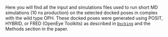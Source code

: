 Here you will find all the input and simulations files used to run short MD simulations (10 ns production) on the selected docked poses in complex with the wild type OPH. These docked poses were generated using POSIT, HYBRID, or FRED (OpenEye Toolkits) as described in [`Docking`](../../Docking) and the Methods section in the paper.
